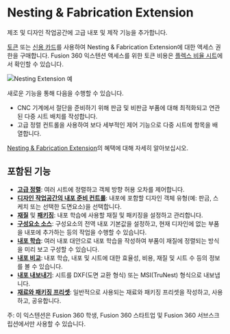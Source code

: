 Nesting & Fabrication Extension
===============================

제조 및 디자인 작업공간에 고급 내포 및 제작 기능을 추가합니다.

[토큰](https://help.autodesk.com/view/NINVFUS/KOR/?guid=CC-CLOUD-CREDIT) 또는 [신용 카드](https://www.autodesk.com/products/fusion-360/pricing#extensions)를 사용하여 Nesting & Fabrication Extension에 대한 액세스 권한을 구매합니다. Fusion 360 익스텐션 액세스를 위한 토큰 비용은 [플렉스 비율 시트](https://www.autodesk.com/flexratesheet)에서 확인할 수 있습니다.

![Nesting Extension 예](https://help.autodesk.com/cloudhelp/KOR/Fusion-Extensions/images/example/nesting-fabrication-extension.png)

새로운 기능을 통해 다음을 수행할 수 있습니다.

*   CNC 기계에서 절단을 준비하기 위해 판금 및 비판금 부품에 대해 최적화되고 연관된 다중 시트 배치를 작성합니다.
*   고급 정렬 컨트롤을 사용하여 보다 세부적인 제어 기능으로 다중 시트에 항목을 배열합니다.

[Nesting & Fabrication Extension](https://www.autodesk.com/products/fusion-360/nesting-fabrication-extension)의 혜택에 대해 자세히 알아보십시오.

포함된 기능
------

*   **[고급 정렬](https://help.autodesk.com/view/NINVFUS/KOR/?guid=NST-ARR-ADV)**: 여러 시트에 정렬하고 객체 방향 허용 오차를 제어합니다.
*   **[디자인 작업공간의 내포 준비 컨트롤](https://help.autodesk.com/view/NINVFUS/KOR/?guid=NST-PREP-DESIGN)**: 내포에 포함할 디자인 객체 유형(예: 판금, 스케치 또는 선택한 도면요소)을 선택합니다.
*   **[재질](https://help.autodesk.com/view/NINVFUS/KOR/?guid=NST-MATERIALS)** 및 **[패키징](https://help.autodesk.com/view/NINVFUS/KOR/?guid=NST-PACKAGING)**: 내포 학습에 사용할 재질 및 패키징을 설정하고 관리합니다.
*   **[구성요소 소스](https://help.autodesk.com/view/NINVFUS/KOR/?guid=NST-COMP-SOURCES)**: 구성요소의 전역 내포 기본값을 설정하고, 현재 디자인에 없는 부품을 내포에 추가하는 등의 작업을 수행할 수 있습니다.
*   **[내포 학습](https://help.autodesk.com/view/NINVFUS/KOR/?guid=NST-CREATE-STUDY)**: 여러 내포 대안으로 내포 학습을 작성하여 부품이 재질에 정렬되는 방식을 미리 보고 구성할 수 있습니다.
*   **[내포 비교](https://help.autodesk.com/view/NINVFUS/KOR/?guid=NST-CREATE-COMPARE)**: 내포 학습, 내포 및 시트에 대한 효율성, 비용, 재질 및 시트 수 등의 정보를 볼 수 있습니다.
*   **[내포 내보내기](https://help.autodesk.com/view/NINVFUS/KOR/?guid=NST-EXPORT)**: 시트를 DXF(도면 교환 형식) 또는 MSI(TruNest) 형식으로 내보냅니다.
*   **[재료와 패키징 프리셋](https://help.autodesk.com/view/NINVFUS/KOR/?guid=NST-PRESETS-WORK)**: 일반적으로 사용되는 재료와 패키징 프리셋을 작성하고, 사용하고, 공유합니다.

주: 이 익스텐션은 Fusion 360 학생, Fusion 360 스타트업 및 Fusion 360 서브스크립션에서만 사용할 수 있습니다.
